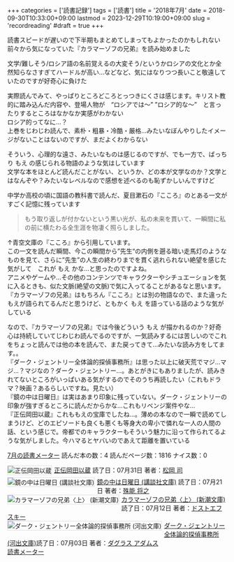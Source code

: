 +++
categories = ['読書記録']
tags = ['読書']
title = '2018年7月'
date = 2018-09-30T10:33:00+09:00
lastmod = 2023-12-29T10:19:00+09:00
slug = 'recordreading'
#draft = true
+++

読書スピードが遅いので下半期もまとめてしまってもよかったのかもしれない
<br>
前々から気になっていた『カラマーゾフの兄弟』を読み始めました

文学/難しそう/ロシア語の名前覚えるの大変そう/というかロシアの文化とか全然知らなさすぎてハードルが高い…などなど、気にはなりつつ長いこと敬遠していたのですが好奇心に負けた

実際読んでみて、やっぱりところどころとっつきにくさは感じます。キリスト教的に踏み込んだ内容や、登場人物が　“ロシアでは～” ”ロシア的な～”　と言ったりするところはなかなか実感がわかない
<br>
ロシア的ってなに…？
<br>
上巻をじわじわ読んで、素朴・粗暴・冷酷・厳格…みたいなぼんやりしたイメージがないことはないのですが、まだよくわからない

そういう、心理的な遠さ、みたいなものは感じるのですが、でも一方で、ばっちり もえ の感じられる物語のような気はしています
<br>
文学な本をほとんど読んだことがない、というか、どの本が文学なのか？文学とはなんぞや？みたいなレベルなので感想を述べるのも恥ずかしいんですけど

中学か高校の頃に国語の教科書で読んだ、夏目漱石の『こころ』のとある一文がすごく記憶に残っています

> もう取り返しが付かないという黒い光が、私の未来を貫いて、一瞬間に私の前に横たわる全生涯を物凄く照らしました。

↑青空文庫の『こころ』から引用しています。
<br>
この一文を読んだ瞬間、今この瞬間から”先生“の内側を遡る暗い走馬灯のようなものを見て、さらに”先生”の人生の終わりまでを貫く逃れられない絶望を感じた気がして　これが もえ かな…と思ったのですよね。
<br>
アニメやゲームや…その他のコンテンツでキャラクターやシチュエーションを気に入るときも、似た文脈(絶望の文脈)で気に入ってることがあるなと思います。
<br>
『カラマーゾフの兄弟』はもちろん『こころ』とは別の物語なので、また違ったもえが語られてるんだと思うけど、ともかく もえ を語っている話のような気がしている

なので、『カラマーゾフの兄弟』では今後どういう もえ が描かれるのか？好奇心は持続していてじわじわ読んでるのですが、一気読みするには苦しいのでこれをちょっと読んでは他の本を読んで、また戻ってきて…みたいな読み方をしてます。。
<br>
『ダーク・ジェントリー全体論的探偵事務所』は思った以上に破天荒でマジ…マジ…？マジなの？ダーク・ジェントリー…。あとがきにもありましたが、読みきれてないところがいっぱいある気がするのでそのうち再読したい（これもドラマ？映画？あるらしいですね。見たい）
<br>
『鏡の中は日曜日』は実はあまり印象に残っていない。ダーク・ジェントリーの印象が強すぎるところに読んだからかな…これもリベンジ案件やな…
<br>
『正伝岡田以蔵』これももえの宝庫でしたね…。薄めの本なので一瞬で読めてしまうけど、どのエピソードも良くも悪くも等身大の卑小で憐れな一人の人間の話、という感じで。帝都でのキャラクターもそういう魅力に沿って作られてるような気がしました。今ハマるとヤバいのであえて距離を置いている
<br>

<a href="https://bookmeter.com/users/365033/summary/monthly">7月の読書メーター</a>
読んだ本の数：4
読んだページ数：1816
ナイス数：0

<a href="https://bookmeter.com/books/7864397"><img style="margin: 0 5px 5px 0; border: 1px solid #dcdcdc;" src="https://images-na.ssl-images-amazon.com/images/I/5197mw5BiHL._SL75_.jpg" alt="正伝岡田以蔵" align="left" /></a><a href="https://bookmeter.com/books/7864397?title=%E6%AD%A3%E4%BC%9D%E5%B2%A1%E7%94%B0%E4%BB%A5%E8%94%B5">正伝岡田以蔵</a>
読了日：07月31日 著者：<a href="https://bookmeter.com/search?keyword=%E6%9D%BE%E5%B2%A1+%E5%8F%B8">松岡 司</a><br clear="left" /><a href="https://bookmeter.com/books/580820"><img style="margin: 0 5px 5px 0; border: 1px solid #dcdcdc;" src="https://images-na.ssl-images-amazon.com/images/I/51NJK2N0GHL._SL75_.jpg" alt="鏡の中は日曜日 (講談社文庫)" align="left" /></a><a href="https://bookmeter.com/books/580820?title=%E9%8F%A1%E3%81%AE%E4%B8%AD%E3%81%AF%E6%97%A5%E6%9B%9C%E6%97%A5+%28%E8%AC%9B%E8%AB%87%E7%A4%BE%E6%96%87%E5%BA%AB%29">鏡の中は日曜日 (講談社文庫)</a>
読了日：07月21日 著者：<a href="https://bookmeter.com/search?keyword=%E6%AE%8A%E8%83%BD+%E5%B0%86%E4%B9%8B">殊能 将之</a><br clear="left" /><a href="https://bookmeter.com/books/580305"><img style="margin: 0 5px 5px 0; border: 1px solid #dcdcdc;" src="https://images-na.ssl-images-amazon.com/images/I/31TV5ADQ12L._SL75_.jpg" alt="カラマーゾフの兄弟〈上〉 (新潮文庫)" align="left" /></a><a href="https://bookmeter.com/books/580305?title=%E3%82%AB%E3%83%A9%E3%83%9E%E3%83%BC%E3%82%BE%E3%83%95%E3%81%AE%E5%85%84%E5%BC%9F%E3%80%88%E4%B8%8A%E3%80%89+%28%E6%96%B0%E6%BD%AE%E6%96%87%E5%BA%AB%29">カラマーゾフの兄弟〈上〉 (新潮文庫)</a>
読了日：07月12日 著者：<a href="https://bookmeter.com/search?keyword=%E3%83%89%E3%82%B9%E3%83%88%E3%82%A8%E3%83%95%E3%82%B9%E3%82%AD%E3%83%BC">ドストエフスキー</a><br clear="left" /><a href="https://bookmeter.com/books/12471144"><img style="margin: 0 5px 5px 0; border: 1px solid #dcdcdc;" src="https://images-na.ssl-images-amazon.com/images/I/51w7XgqyVNL._SL75_.jpg" alt="ダーク・ジェントリー全体論的探偵事務所 (河出文庫)" align="left" /></a><a href="https://bookmeter.com/books/12471144?title=%E3%83%80%E3%83%BC%E3%82%AF%E3%83%BB%E3%82%B8%E3%82%A7%E3%83%B3%E3%83%88%E3%83%AA%E3%83%BC%E5%85%A8%E4%BD%93%E8%AB%96%E7%9A%84%E6%8E%A2%E5%81%B5%E4%BA%8B%E5%8B%99%E6%89%80+%28%E6%B2%B3%E5%87%BA%E6%96%87%E5%BA%AB%29">ダーク・ジェントリー全体論的探偵事務所 (河出文庫)</a>読了日：07月03日 著者：<a href="https://bookmeter.com/search?keyword=%E3%83%80%E3%82%B0%E3%83%A9%E3%82%B9+%E3%82%A2%E3%83%80%E3%83%A0%E3%82%B9">ダグラス アダムス</a><br clear="left" /><a href="https://bookmeter.com/">読書メーター</a>

